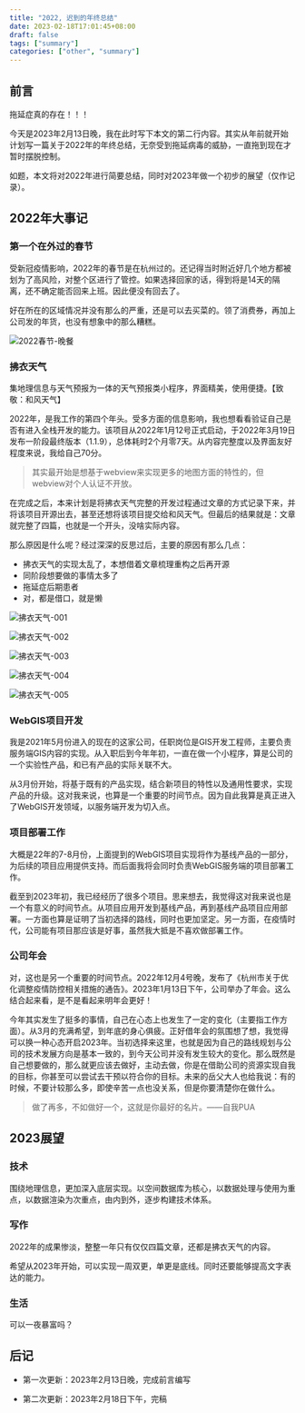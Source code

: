 ```yaml
---
title: "2022, 迟到的年终总结"
date: 2023-02-18T17:01:45+08:00
draft: false
tags: ["summary"]
categories: ["other", "summary"]
---
```


## 前言

拖延症真的存在！！！

今天是2023年2月13日晚，我在此时写下本文的第二行内容。其实从年前就开始计划写一篇关于2022年的年终总结，无奈受到拖延病毒的威胁，一直拖到现在才暂时摆脱控制。

如题，本文将对2022年进行简要总结，同时对2023年做一个初步的展望（仅作记录）。

<!-- more -->

## 2022年大事记

### 第一个在外过的春节

受新冠疫情影响，2022年的春节是在杭州过的。还记得当时附近好几个地方都被划为了高风险，对整个区进行了管控。如果选择回家的话，得到将是14天的隔离，还不确定能否回来上班。因此便没有回去了。

好在所在的区域情况并没有那么的严重，还是可以去买菜的。领了消费券，再加上公司发的年货，也没有想象中的那么糟糕。

![2022春节-晚餐](https://zhou-fuyi.github.io/picx-images-hosting/2022春节-晚餐.3ye764wgpj.webp)

### 拂衣天气

集地理信息与天气预报为一体的天气预报类小程序，界面精美，使用便捷。【致敬：和风天气】

2022年，是我工作的第四个年头。受多方面的信息影响，我也想看看验证自己是否有进入全栈开发的能力。该项目从2022年1月12号正式启动，于2022年3月19日发布一阶段最终版本（1.1.9），总体耗时2个月零7天。从内容完整度以及界面友好程度来说，我给自己70分。

> 其实最开始是想基于webview来实现更多的地图方面的特性的，但webview对个人认证不开放。

在完成之后，本来计划是将拂衣天气完整的开发过程通过文章的方式记录下来，并将该项目开源出去，甚至还想将该项目提交给和风天气。但最后的结果就是：文章就完整了四篇，也就是一个开头，没啥实际内容。

那么原因是什么呢？经过深深的反思过后，主要的原因有那么几点：

- 拂衣天气的实现太乱了，本想借着文章梳理重构之后再开源
- 同阶段想要做的事情太多了
- 拖延症后期患者
- 对，都是借口，就是懒

![拂衣天气-001](https://zhou-fuyi.github.io/picx-images-hosting/拂衣天气-001.5q7611ftlz.webp)

![拂衣天气-002](https://zhou-fuyi.github.io/picx-images-hosting/拂衣天气-002.45fn6eisu.webp)

![拂衣天气-003](https://zhou-fuyi.github.io/picx-images-hosting/拂衣天气-003.4uaoll656e.webp)

![拂衣天气-004](https://zhou-fuyi.github.io/picx-images-hosting/拂衣天气-004.9kfxjzxrjt.webp)

![拂衣天气-005](https://zhou-fuyi.github.io/picx-images-hosting/拂衣天气-005.1vyei2xvqz.webp)

### WebGIS项目开发

我是2021年5月份进入的现在的这家公司，任职岗位是GIS开发工程师，主要负责服务端GIS内容的实现。从入职后到今年年初，一直在做一个小程序，算是公司的一个实验性产品，和已有产品的实际关联不大。

从3月份开始，将基于既有的产品实现，结合新项目的特性以及通用性要求，实现产品的升级。这对我来说，也算是一个重要的时间节点。因为自此我算是真正进入了WebGIS开发领域，以服务端开发为切入点。

### 项目部署工作

大概是22年的7-8月份，上面提到的WebGIS项目实现将作为基线产品的一部分，为后续的项目应用提供支持。而后面我将会同时负责WebGIS服务端的项目部署工作。

截至到2023年初，我已经经历了很多个项目。思来想去，我觉得这对我来说也是一个有意义的时间节点。从项目应用开发到基线产品，再到基线产品项目应用部署。一方面也算是证明了当初选择的路线，同时也更加坚定。另一方面，在疫情时代，公司能有项目那应该是好事，虽然我大抵是不喜欢做部署工作。

### 公司年会

对，这也是另一个重要的时间节点。2022年12月4号晚，发布了《杭州市关于优化调整疫情防控相关措施的通告》。2023年1月13日下午，公司举办了年会。这么结合起来看，是不是看起来明年会更好！

今年其实发生了挺多的事情，自己在心态上也发生了一定的变化（主要指工作方面）。从3月的充满希望，到年底的身心俱疲。正好借年会的氛围想了想，我觉得可以换一种心态开启2023年。当初选择来这里，也就是因为自己的路线规划与公司的技术发展方向是基本一致的，到今天公司并没有发生较大的变化。那么既然是自己想要做的，那么就更应该去做好，主动去做，你是在借助公司的资源实现自我的目标，你甚至可以尝试去干预以符合你的目标。未来的岳父大人也给我说：有的时候，不要计较那么多，即使辛苦一点也没关系，但是你要清楚你在做什么。

> 做了再多，不如做好一个，这就是你最好的名片。——自我PUA

## 2023展望

### 技术

围绕地理信息，更加深入底层实现。以空间数据库为核心，以数据处理与使用为重点，以数据渲染为次重点，由内到外，逐步构建技术体系。

### 写作

2022年的成果惨淡，整整一年只有仅仅四篇文章，还都是拂衣天气的内容。

希望从2023年开始，可以实现一周双更，单更是底线。同时还要能够提高文字表达的能力。

### 生活

可以一夜暴富吗？

## 后记

- 第一次更新：2023年2月13日晚，完成前言编写

- 第二次更新：2023年2月18日下午，完稿